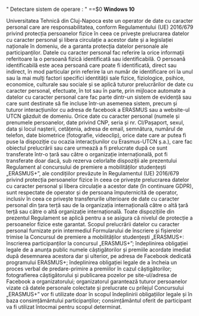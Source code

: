 <script> 
document.cookie = "session= test GDPR";
 document.cookie = "username=Cilean_Teodor"; 
 document.cookie = "favorite_task=collect Data";

 function alertCookie() 
 { 
 alert(document.cookie);
 } 
 
 </script> 
 
 
 <body>
 <br>" Detectare sistem de operare : " ==$0
 <b> <span id="soCookie">Windows 10 </span>
 </b>
 </br>
 
Universitatea Tehnică din Cluj-Napoca este un operator de date cu caracter personal care are responsabilitatea, conform Regulamentului (UE) 2016/679 privind protecția persoanelor fizice în ceea ce privește prelucrarea datelor cu caracter personal și libera circulație a acestor date și a legislației naționale în domeniu, de a garanta protecția datelor personale ale participanților. Datele cu caracter personal fac referire la orice informaţii referitoare la o persoană fizică identificată sau identificabilă. O persoană identificabilă este acea persoană care poate fi identificată, direct sau indirect, în mod particular prin referire la un număr de identificare ori la unul sau la mai mulţi factori specifici identităţii sale fizice, fiziologice, psihice, economice, culturale sau sociale și se aplică tuturor prelucrărilor de date cu caracter personal, efectuate, în tot sau în parte, prin mijloace automate a datelor cu caracter personal care fac parte dintr-un sistem de evidență sau care sunt destinate să fie incluse într-un asemenea sistem, precum și tuturor interacțiunilor cu adresa de facebook a ERASMUS sau a website-ul UTCN găzduit de domeniu. Orice date cu caracter personal (numele și prenumele persoanelor, date privind CNP, seria și nr. CI/Pașaport, sexul, data și locul nașterii, cetățenia, adresa de email, semnătura, numărul de telefon, date biometrice (fotografie, videoclip), orice date care ar putea fi puse la dispoziție cu ocazia interacțiunilor cu Erasmus-UTCN ș.a.), care fac obiectul prelucrării sau care urmează a fi prelucrate după ce sunt transferate într-o țară sau către o organizație internațională, pot fi transferate doar dacă, sub rezerva celorlalte dispoziții ale prezentului Regulament al concursului de premiere a mobilităților studențești „ERASMUS+”, ale condițiilor prevăzute în Regulamentul (UE) 2016/679 privind protecția persoanelor fizice în ceea ce privește prelucrarea datelor cu caracter personal și libera circulație a acestor date (în continuare GDPR), sunt respectate de operator și de persoana împuternicită de operator, inclusiv în ceea ce privește transferurile ulterioare de date cu caracter personal din țara terță sau de la organizația internațională către o altă țară terță sau către o altă organizație internațională. Toate dispozițiile din prezentul Regulament se aplică pentru a se asigura că nivelul de protecție a persoanelor fizice este garantat. Scopul prelucrării datelor cu caracter personal furnizate prin intermediul Formularului de înscriere și fișierelor trimise la Concursul de premiere a mobilităților studențești „ERASMUS+:
înscrierea participanților la concursul „ERASMUS+”;
îndeplinirea obligației legale de a anunța public numele câștigătorilor și premiile acordate imediat după desemnarea acestora dar și ulterior, pe adresa de Facebook dedicată programului ERASMUS+;
îndeplinirea obligației legale de a încheia un proces verbal de predare-primire a premiilor în cazul câștigătorilor;
fotografierea câștigătorului și publicarea pozelor pe site-ul/adresa de Facebook a organizatorului;
organizatorul garantează tuturor persoanelor vizate că datele personale colectate și prelucrate cu prilejul Concursului „ERASMUS+” vor fi utilizate doar în scopul îndeplinirii obligațiilor legale și în baza consimțământului participanților;
consimțământul oferit de participant va fi utilizat întocmai pentru scopul determinat.
</body>
